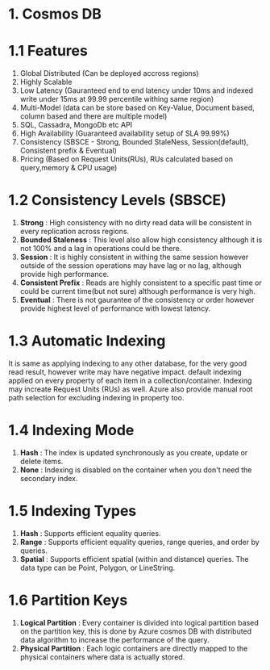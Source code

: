 # 1. Cosmos DB
# 1.1 Features
  1. Global Distributed (Can be deployed accross regions)
  2. Highly Scalable
  3. Low Latency (Gauranteed end to end latency under 10ms and indexed write under 15ms at 99.99 percentile withing same region)  
  4. Multi-Model (data can be store based on Key-Value, Document based, column based and there are multiple model)
  5. SQL, Cassadra, MongoDb etc API
  6. High Availability (Guaranteed availability setup of SLA 99.99%)
  7. Consistency (SBSCE - Strong, Bounded StaleNess, Session(default), Consistent prefix & Eventual)
  8. Pricing (Based on Request Units(RUs), RUs calculated based on query,memory & CPU usage)
  
# 1.2 Consistency Levels (SBSCE)
  1. <b>Strong</b> : High consistency with no dirty read data will be consistent in every replication across regions.
  2. <b>Bounded Staleness</b> : This level also allow high consistency although it is not 100% and a lag in operations could be there.
  3. <b>Session</b> : It is highly consistent in withing the same session however outside of the session operations may have lag or no lag, although provide high performance.
  4. <b>Consistent Prefix</b> : Reads are highly consistent to a specific past time or could be current time(but not sure) although performance is very high.
  5. <b>Eventual</b> : There is not gaurantee of the consistency or order however provide highest level of performance with lowest latency.

# 1.3 Automatic Indexing
  It is same as applying indexing to any other database, for the very good read result, however write may have negative impact.
  default indexing applied on every property of each item in a collection/container. Indexing may increate Request Units (RUs) as well.
  Azure also provide manual root path selection for excluding indexing in property too.
 
# 1.4 Indexing Mode
  1. <b>Hash</b> : The index is updated synchronously as you create, update or delete items.
  2. <b>None</b> : Indexing is disabled on the container when you don't need the secondary index.

# 1.5 Indexing Types
  1. <b>Hash</b> : Supports efficient equality queries.
  2. <b>Range</b> : Supports efficient equality queries, range queries, and order by queries.
  3. <b>Spatial</b> : Supports efficient spatial (within and distance) queries. The data type can be Point, Polygon, or LineString.

# 1.6 Partition Keys
  1. <b>Logical Partition</b> : Every container is divided into logical partition based on the partition key, this is done by Azure cosmos DB with distributed data algorithm to increase the performance of the query.
  2. <b>Physical Partition</b> :  Each logic containers are directly mapped to the physical containers where data is actually stored. 
